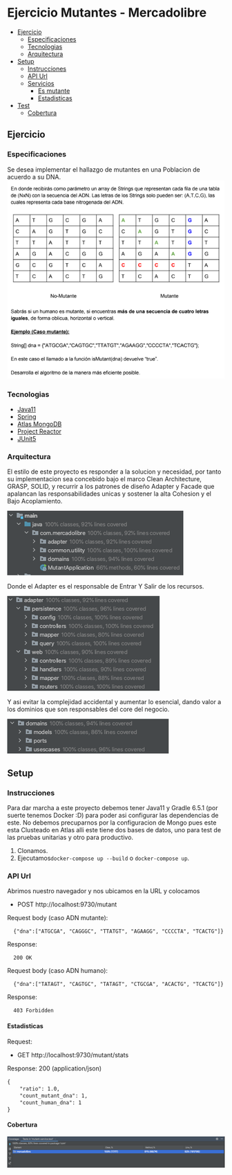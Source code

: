 # Ejercicio Mutantes - Mercadolibre


- [Ejercicio](#ejercicio)
    - [Especificaciones](#especificaciones)
    - [Tecnologias](#tecnologias)
    - [Arquitectura](#arquitectura)
- [Setup](#setup)
    - [Instrucciones](#instrucciones)
    - [API Url](#api)
    - [Servicios](#servicios)
        - [Es mutante](#es-mutante)
        - [Estadisticas](#estadisticas)
- [Test](#test)
    - [Cobertura](#cobertura)

## Ejercicio

### Especificaciones

Se desea implementar el hallazgo de mutantes en una Poblacion de acuerdo a su DNA.
![doc_instructions](doc/instructions.png)


### Tecnologias

- [Java11](https://jdk.java.net/11/)
- [Spring](https://spring.io/)
- [Atlas MongoDB](https://www.mongodb.com/cloud/atlas)
- [Project Reactor](https://projectreactor.io/)
- [JUnit5](https://junit.org/junit5/docs/current/user-guide/#overview-getting-started)

### Arquitectura

El estilo de este proyecto es responder a la solucion y necesidad, por tanto su implementacion
sea concebido bajo el marco Clean Architecture, GRASP, SOLID, y recurrir a los patrones de diseño
Adapter y Facade que apalancan las responsabilidades unicas y sostener la alta Cohesion y el Bajo Acoplamiento.

![doc_instructions](doc/design1.png)

Donde el Adapter es el responsable de Entrar Y Salir de los recursos.

![doc_instructions](doc/design2.png)

Y asi evitar la complejidad accidental y aumentar lo esencial, dando valor a los dominios que son responsables del core del negocio.

![doc_instructions](doc/design3.png)

## Setup

### Instrucciones

Para dar marcha a este proyecto debemos tener Java11 y Gradle 6.5.1 (por suerte tenemos Docker :D) para poder asi configurar las dependencias de este.
No debemos precuparnos por la configuracion de Mongo pues este esta Clusteado en Atlas alli este tiene dos bases de datos,
uno para test de las pruebas unitarias y otro para productivo.

1. Clonamos.
2. Ejecutamos```docker-compose up --build``` o ```docker-compose up```.

### API Url

Abrimos nuestro navegador y nos ubicamos en la URL y colocamos 
- POST http://localhost:9730/mutant

Request body (caso ADN mutante):

```
  {"dna":["ATGCGA", "CAGGGC", "TTATGT", "AGAAGG", "CCCCTA", "TCACTG"]}
```

Response:

```
  200 OK
```
Request body (caso ADN humano):

```
  {"dna":["TATAGT", "CAGTGC", "TATAGT", "CTGCGA", "ACACTG", "TCACTG"]}
```

Response:

```
  403 Forbidden
```

#### Estadisticas

Request:
- GET http://localhost:9730/mutant/stats

Response: 200 (application/json)

```
{
    "ratio": 1.0,
    "count_mutant_dna": 1,
    "count_human_dna": 1
}
```

#### Cobertura
![doc_instructions](doc/img.png)
